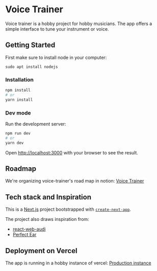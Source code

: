 # Voice Trainer

Voice trainer is a hobby project for hobby musicians. The app offers a simple interface to tune your instrument or voice.

## Getting Started

First make sure to install node in your computer:
```
sudo apt install nodejs
```

### Installation

```bash
npm install
# or
yarn install
```

### Dev mode
Run the development server:

```bash
npm run dev
# or
yarn dev
```

Open [http://localhost:3000](http://localhost:3000) with your browser to see the result.

## Roadmap

We're organizing voice-trainer's road map in notion: [Voice Trainer](https://www.notion.so/db6b289443f64c14841e0fb6b8efee06?v=09f09008a0214cdba15ce8379e871b73)

## Tech stack and Inspiration

This is a [Next.js](https://nextjs.org/) project bootstrapped with [`create-next-app`](https://github.com/vercel/next.js/tree/canary/packages/create-next-app).

The project also draws inspiration from:
- [react-web-audi](https://github.com/philnash/react-web-audio)
- [Perfect Ear](https://www.perfectear.app/)

## Deployment on Vercel

The app is running in a hobby instance of vercel:
[Production instance](https://voice-trainer-kg8920zu9-pisti2010.vercel.app/)
